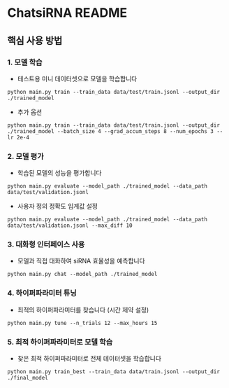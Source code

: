 # ChatsiRNA README

## 핵심 사용 방법

### 1. 모델 학습

- 테스트용 미니 데이터셋으로 모델을 학습합니다
```
python main.py train --train_data data/test/train.jsonl --output_dir ./trained_model  
```
- 추가 옵션
```
python main.py train --train_data data/test/train.jsonl --output_dir ./trained_model --batch_size 4 --grad_accum_steps 8 --num_epochs 3 --lr 2e-4  
```

### 2. 모델 평가
- 학습된 모델의 성능을 평가합니다
```
python main.py evaluate --model_path ./trained_model --data_path data/test/validation.jsonl  
```
- 사용자 정의 정확도 임계값 설정
```
python main.py evaluate --model_path ./trained_model --data_path data/test/validation.jsonl --max_diff 10  
```

### 3. 대화형 인터페이스 사용
- 모델과 직접 대화하여 siRNA 효율성을 예측합니다
```
python main.py chat --model_path ./trained_model  
```

### 4. 하이퍼파라미터 튜닝
- 최적의 하이퍼파라미터를 찾습니다 (시간 제약 설정)
```
python main.py tune --n_trials 12 --max_hours 15
```

### 5. 최적 하이퍼파라미터로 모델 학습
- 찾은 최적 하이퍼파라미터로 전체 데이터셋을 학습합니다
```
python main.py train_best --train_data data/train.jsonl --output_dir ./final_model
```